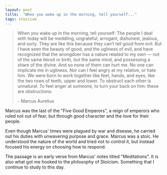 ```yaml
---
layout: post
title:  "When you wake up in the morning, tell yourself..."
tags: stoicism
---
```

> When you wake up in the morning, tell yourself: The people I deal with today will be meddling, ungrateful, arrogant, dishonest, jealous, and surly. They are like this because they can’t tell good from evil. But I have seen the beauty of good, and the ugliness of evil, and have recognized that the wrongdoer has a nature related to my own — not of the same blood or birth, but the same mind, and possessing a share of the divine. And so none of them can hurt me. No one can implicate me in ugliness. Nor can I feel angry at my relative, or hate him. We were born to work together like feet, hands, and eyes, like the two rows of teeth, upper and lower. To obstruct each other is unnatural. To feel anger at someone, to turn your back on him: these are obstructions.
> 
> \- Marcus Aurelius

Marcus was the last of the "Five Good Emperors",
a reign of emperors who ruled not out of fear, 
but through good character and the love for their people.

Even though Marcus' times were plagued by war and disease,
he carried out his duties with unwavering purpose and grace.
Marcus was a stoic. 
He understood the nature of the world and tried not to control it,
but instead focused his energy on choosing how to respond.

The passage is an early verse from Marcus' notes titled "Meditations".
It is also what got me hooked to the philosophy of Stoicism.
Something that I continue to study to this day.